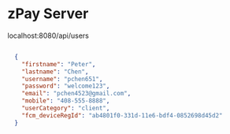# zPay Server


localhost:8080/api/users



```json

  {
    "firstname": "Peter",
    "lastname": "Chen",
    "username": "pchen651",
    "password": "welcome123",
    "email": "pchen4523@gmail.com",
    "mobile": "408-555-8888",
    "userCategory": "client",
    "fcm_deviceRegId": "ab4801f0-331d-11e6-bdf4-0852698d45d2"
  }

```